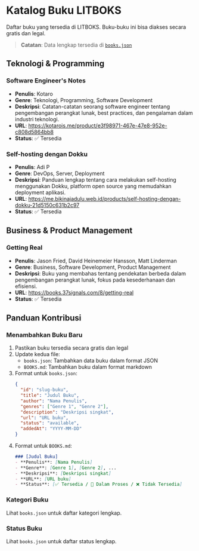 # Katalog Buku LITBOKS

Daftar buku yang tersedia di LITBOKS. Buku-buku ini bisa diakses secara gratis dan legal.

> **Catatan**: Data lengkap tersedia di [`books.json`](./books.json)

## Teknologi & Programming

### Software Engineer's Notes
- **Penulis**: Kotaro
- **Genre**: Teknologi, Programming, Software Development
- **Deskripsi**: Catatan-catatan seorang software engineer tentang pengembangan perangkat lunak, best practices, dan pengalaman dalam industri teknologi.
- **URL**: https://kotarois.me/product/e3f98971-467e-47e8-952e-c808d5864bb8
- **Status**: ✅ Tersedia

### Self-hosting dengan Dokku
- **Penulis**: Adi P
- **Genre**: DevOps, Server, Deployment
- **Deskripsi**: Panduan lengkap tentang cara melakukan self-hosting menggunakan Dokku, platform open source yang memudahkan deployment aplikasi.
- **URL**: https://me.bikinajadulu.web.id/products/self-hosting-dengan-dokku-21d5150c631b2c97
- **Status**: ✅ Tersedia

## Business & Product Management

### Getting Real
- **Penulis**: Jason Fried, David Heinemeier Hansson, Matt Linderman
- **Genre**: Business, Software Development, Product Management
- **Deskripsi**: Buku yang membahas tentang pendekatan berbeda dalam pengembangan perangkat lunak, fokus pada kesederhanaan dan efisiensi.
- **URL**: https://books.37signals.com/8/getting-real
- **Status**: ✅ Tersedia

## Panduan Kontribusi

### Menambahkan Buku Baru
1. Pastikan buku tersedia secara gratis dan legal
2. Update kedua file:
   - `books.json`: Tambahkan data buku dalam format JSON
   - `BOOKS.md`: Tambahkan buku dalam format markdown
3. Format untuk `books.json`:
   ```json
   {
     "id": "slug-buku",
     "title": "Judul Buku",
     "author": "Nama Penulis",
     "genres": ["Genre 1", "Genre 2"],
     "description": "Deskripsi singkat",
     "url": "URL buku",
     "status": "available",
     "addedAt": "YYYY-MM-DD"
   }
   ```
4. Format untuk `BOOKS.md`:
   ```markdown
   ### [Judul Buku]
   - **Penulis**: [Nama Penulis]
   - **Genre**: [Genre 1], [Genre 2], ...
   - **Deskripsi**: [Deskripsi singkat]
   - **URL**: [URL buku]
   - **Status**: [✅ Tersedia / 🔄 Dalam Proses / ❌ Tidak Tersedia]
   ```

### Kategori Buku
Lihat `books.json` untuk daftar kategori lengkap.

### Status Buku
Lihat `books.json` untuk daftar status lengkap.
